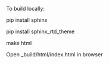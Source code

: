 
To build locally:

pip install sphinx

pip install sphinx_rtd_theme

make html

Open _build/html/index.html in browser

